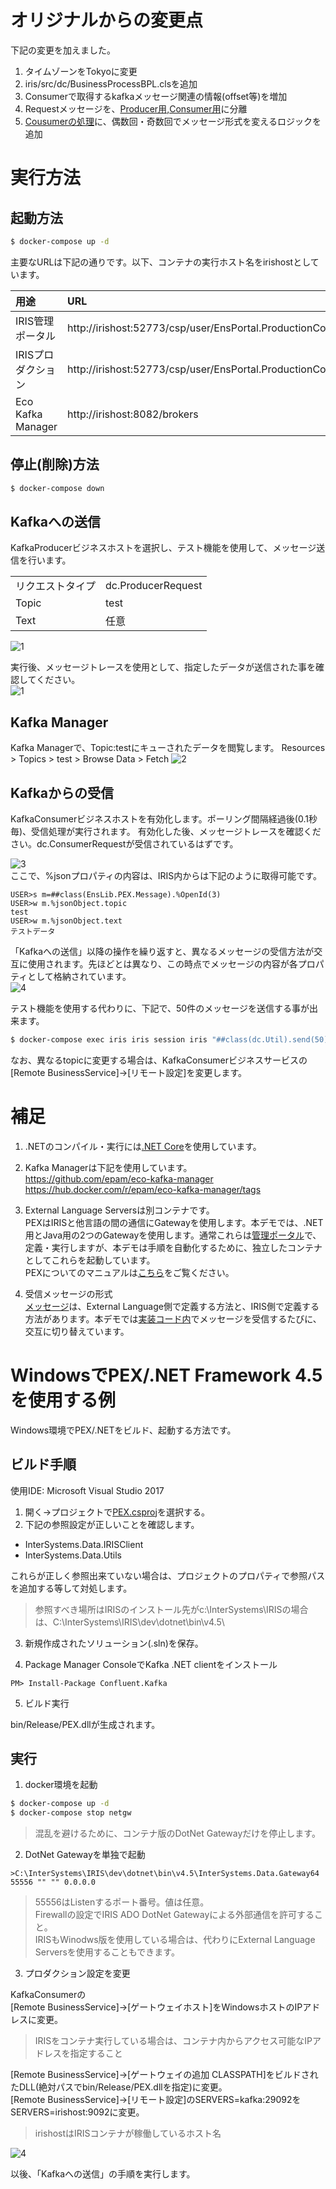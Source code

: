# オリジナルからの変更点
下記の変更を加えました。
1. タイムゾーンをTokyoに変更
2. iris/src/dc/BusinessProcessBPL.clsを追加
3. Consumerで取得するkafkaメッセージ関連の情報(offset等)を増加
4. Requestメッセージを、[Producer用](iris/src/dc/ProducerRequest.cls),[Consumer用](iris/src/dc/ConsumerRequest.cls)に分離
5. [Cousumerの処理](dotnet/KafkaConsumer.cs)に、偶数回・奇数回でメッセージ形式を変えるロジックを追加

# 実行方法

## 起動方法
```bash
$ docker-compose up -d
```
主要なURLは下記の通りです。以下、コンテナの実行ホスト名をirishostとしています。

|用途|URL|クレデンシャル|
|:--|:--|:--|
|IRIS管理ポータル | http://irishost:52773/csp/user/EnsPortal.ProductionConfig.zen | SuperUser/SYS |
|IRISプロダクション | http://irishost:52773/csp/user/EnsPortal.ProductionConfig.zen | SuperUser/SYS |
|Eco Kafka Manager | http://irishost:8082/brokers | N/A |

## 停止(削除)方法
```bash
$ docker-compose down
```


## Kafkaへの送信
KafkaProducerビジネスホストを選択し、テスト機能を使用して、メッセージ送信を行います。

|||
|:--|:--|
|リクエストタイプ|dc.ProducerRequest|
|Topic|test|
|Text| 任意|
![1](https://raw.githubusercontent.com/IRISMeister/doc-images/main/pex-demo/test-screen.png)

実行後、メッセージトレースを使用として、指定したデータが送信された事を確認してください。  
![1](https://raw.githubusercontent.com/IRISMeister/doc-images/main/pex-demo/test-screen-trace.png)

## Kafka Manager
Kafka Managerで、Topic:testにキューされたデータを閲覧します。
Resources > Topics > test > Browse Data > Fetch
![2](https://raw.githubusercontent.com/IRISMeister/doc-images/main/pex-demo/kafka.png)

## Kafkaからの受信
KafkaConsumerビジネスホストを有効化します。ポーリング間隔経過後(0.1秒毎)、受信処理が実行されます。
有効化した後、メッセージトレースを確認ください。dc.ConsumerRequestが受信されているはずです。  

![3](https://raw.githubusercontent.com/IRISMeister/doc-images/main/pex-demo/ConsumerRequest-1.png)  
ここで、%jsonプロパティの内容は、IRIS内からは下記のように取得可能です。
```ObjectScript
USER>s m=##class(EnsLib.PEX.Message).%OpenId(3)
USER>w m.%jsonObject.topic
test
USER>w m.%jsonObject.text
テストデータ
```

「Kafkaへの送信」以降の操作を繰り返すと、異なるメッセージの受信方法が交互に使用されます。先ほどとは異なり、この時点でメッセージの内容が各プロパティとして格納されています。  
![4](https://raw.githubusercontent.com/IRISMeister/doc-images/main/pex-demo/ConsumerRequest-2.png)

テスト機能を使用する代わりに、下記で、50件のメッセージを送信する事が出来ます。
```bash
$ docker-compose exec iris iris session iris "##class(dc.Util).send(50)"
```


なお、異なるtopicに変更する場合は、KafkaConsumerビジネスサービスの[Remote BusinessService]->[リモート設定]を変更します。

# 補足
1. .NETのコンパイル・実行には[.NET Core](https://docs.intersystems.com/iris20211/csp/docbookj/DocBook.UI.Page.cls?KEY=BNET_config#BNET_config_coretwo)を使用しています。

2. Kafka Managerは下記を使用しています。  
https://github.com/epam/eco-kafka-manager  
https://hub.docker.com/r/epam/eco-kafka-manager/tags

3. External Language Serversは別コンテナです。  
PEXはIRISと他言語の間の通信にGatewayを使用します。本デモでは、.NET用とJava用の2つのGatewayを使用します。通常これらは[管理ポータル](https://docs.intersystems.com/iris20211/csp/docbookj/DocBook.UI.Page.cls?KEY=EPEX_object_gateway)で、定義・実行しますが、本デモは手順を自動化するために、独立したコンテナとしてこれらを起動しています。  
PEXについてのマニュアルは[こちら](https://docs.intersystems.com/iris20211/csp/docbookj/DocBook.UI.Page.cls?KEY=EPEX)をご覧ください。

4. 受信メッセージの形式  
[メッセージ](https://docs.intersystems.com/iris20211/csp/docbookj/DocBook.UI.Page.cls?KEY=EPEX_hosts_adapters#EPEX_hosts_adapters_messaging)は、External Language側で定義する方法と、IRIS側で定義する方法があります。本デモでは[実装コード内](dotnet/KafkaConsumer.cs)でメッセージを受信するたびに、交互に切り替えています。  

# WindowsでPEX/.NET Framework 4.5を使用する例
Windows環境でPEX/.NETをビルド、起動する方法です。
## ビルド手順
使用IDE: Microsoft Visual Studio 2017  
1. 開く->プロジェクトで[PEX.csproj](dotnetfw45/PEX/PEX.csproj)を選択する。
2. 下記の参照設定が正しいことを確認します。 
- InterSystems.Data.IRISClient
- InterSystems.Data.Utils

これらが正しく参照出来ていない場合は、プロジェクトのプロパティで参照パスを追加する等して対処します。
> 参照すべき場所はIRISのインストール先がc:\InterSystems\IRISの場合は、C:\InterSystems\IRIS\dev\dotnet\bin\v4.5\

3. 新規作成されたソリューション(.sln)を保存。

4. Package Manager ConsoleでKafka .NET clientをインストール
```
PM> Install-Package Confluent.Kafka
```

5. ビルド実行

bin/Release/PEX.dllが生成されます。

## 実行

1. docker環境を起動
```bash
$ docker-compose up -d
$ docker-compose stop netgw
```
> 混乱を避けるために、コンテナ版のDotNet Gatewayだけを停止します。

2. DotNet Gatewayを単独で起動
```DOS
>C:\InterSystems\IRIS\dev\dotnet\bin\v4.5\InterSystems.Data.Gateway64 55556 "" "" 0.0.0.0
```
> 55556はListenするポート番号。値は任意。  
> Firewallの設定でIRIS ADO DotNet Gatewayによる外部通信を許可すること。  
> IRISもWinodws版を使用している場合は、代わりにExternal Language Serversを使用することもできます。  

3. プロダクション設定を変更

KafkaConsumerの  
[Remote BusinessService]->[ゲートウェイホスト]をWindowsホストのIPアドレスに変更。
> IRISをコンテナ実行している場合は、コンテナ内からアクセス可能なIPアドレスを指定すること

[Remote BusinessService]->[ゲートウェイの追加 CLASSPATH]をビルドされたDLL(絶対パスでbin/Release/PEX.dllを指定)に変更。  
[Remote BusinessService]->[リモート設定]のSERVERS=kafka:29092をSERVERS=irishost:9092に変更。  
> irishostはIRISコンテナが稼働しているホスト名

![4](https://raw.githubusercontent.com/IRISMeister/doc-images/main/pex-demo/win-bs-setting.png)  


以後、「Kafkaへの送信」の手順を実行します。

